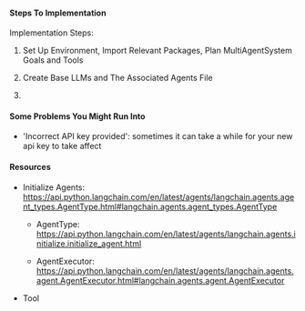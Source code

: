 #### Steps To Implementation

Implementation Steps:

1. Set Up Environment, Import Relevant Packages, Plan MultiAgentSystem Goals and Tools

2. Create Base LLMs and The Associated Agents File

3. 


#### Some Problems You Might Run Into
- 'Incorrect API key provided': sometimes it can take a while for your new api key to take affect


#### Resources

- Initialize Agents: https://api.python.langchain.com/en/latest/agents/langchain.agents.agent_types.AgentType.html#langchain.agents.agent_types.AgentType

    - AgentType: https://api.python.langchain.com/en/latest/agents/langchain.agents.initialize.initialize_agent.html

    - AgentExecutor: https://api.python.langchain.com/en/latest/agents/langchain.agents.agent.AgentExecutor.html#langchain.agents.agent.AgentExecutor

- Tool